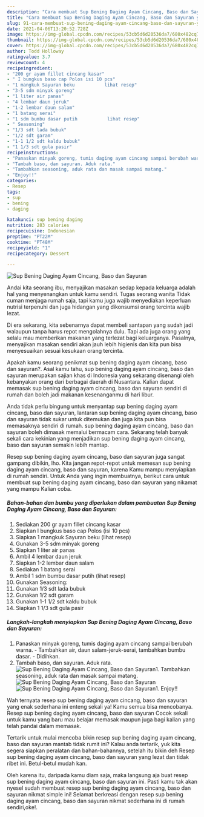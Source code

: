 ```yaml
---
description: "Cara membuat Sup Bening Daging Ayam Cincang, Baso dan Sayuran yang sedap Untuk Jualan"
title: "Cara membuat Sup Bening Daging Ayam Cincang, Baso dan Sayuran yang sedap Untuk Jualan"
slug: 91-cara-membuat-sup-bening-daging-ayam-cincang-baso-dan-sayuran-yang-sedap-untuk-jualan
date: 2021-04-06T13:20:52.728Z
image: https://img-global.cpcdn.com/recipes/53cb5d6d20536da7/680x482cq70/sup-bening-daging-ayam-cincang-baso-dan-sayuran-foto-resep-utama.jpg
thumbnail: https://img-global.cpcdn.com/recipes/53cb5d6d20536da7/680x482cq70/sup-bening-daging-ayam-cincang-baso-dan-sayuran-foto-resep-utama.jpg
cover: https://img-global.cpcdn.com/recipes/53cb5d6d20536da7/680x482cq70/sup-bening-daging-ayam-cincang-baso-dan-sayuran-foto-resep-utama.jpg
author: Todd Holloway
ratingvalue: 3.7
reviewcount: 4
recipeingredient:
- "200 gr ayam fillet cincang kasar"
- " I bungkus baso cap Polos isi 10 pcs"
- "1 mangkuk Sayuran beku           lihat resep"
- "3-5 sdm minyak goreng"
- "1 liter air panas"
- "4 lembar daun jeruk"
- "1-2 lembar daun salam"
- "1 batang serai"
- "1 sdm bumbu dasar putih           lihat resep"
- " Seasoning"
- "1/3 sdt lada bubuk"
- "1/2 sdt garam"
- "1-1 1/2 sdt kaldu bubuk"
- "1 1/3 sdt gula pasir"
recipeinstructions:
- "Panaskan minyak goreng, tumis daging ayam cincang sampai berubah warna.  Tambahkan air, daun salam-jeruk-serai, tambahkan bumbu dasar.  Didihkan."
- "Tambah baso, dan sayuran. Aduk rata."
- "Tambahkan seasoning, aduk rata dan masak sampai matang."
- "Enjoy!!"
categories:
- Resep
tags:
- sup
- bening
- daging

katakunci: sup bening daging 
nutrition: 283 calories
recipecuisine: Indonesian
preptime: "PT22M"
cooktime: "PT48M"
recipeyield: "1"
recipecategory: Dessert

---
```



![Sup Bening Daging Ayam Cincang, Baso dan Sayuran](https://img-global.cpcdn.com/recipes/53cb5d6d20536da7/680x482cq70/sup-bening-daging-ayam-cincang-baso-dan-sayuran-foto-resep-utama.jpg)

Andai kita seorang ibu, menyajikan masakan sedap kepada keluarga adalah hal yang menyenangkan untuk kamu sendiri. Tugas seorang  wanita Tidak cuman menjaga rumah saja, tapi kamu juga wajib menyediakan keperluan nutrisi terpenuhi dan juga hidangan yang dikonsumsi orang tercinta wajib lezat.

Di era  sekarang, kita sebenarnya dapat membeli santapan yang sudah jadi walaupun tanpa harus repot mengolahnya dulu. Tapi ada juga orang yang selalu mau memberikan makanan yang terlezat bagi keluarganya. Pasalnya, menyajikan masakan sendiri akan jauh lebih higienis dan kita pun bisa menyesuaikan sesuai kesukaan orang tercinta. 



Apakah kamu seorang penikmat sup bening daging ayam cincang, baso dan sayuran?. Asal kamu tahu, sup bening daging ayam cincang, baso dan sayuran merupakan sajian khas di Indonesia yang sekarang disenangi oleh kebanyakan orang dari berbagai daerah di Nusantara. Kalian dapat memasak sup bening daging ayam cincang, baso dan sayuran sendiri di rumah dan boleh jadi makanan kesenanganmu di hari libur.

Anda tidak perlu bingung untuk menyantap sup bening daging ayam cincang, baso dan sayuran, lantaran sup bening daging ayam cincang, baso dan sayuran tidak sukar untuk ditemukan dan juga kita pun bisa memasaknya sendiri di rumah. sup bening daging ayam cincang, baso dan sayuran boleh dimasak memalui bermacam cara. Sekarang telah banyak sekali cara kekinian yang menjadikan sup bening daging ayam cincang, baso dan sayuran semakin lebih mantap.

Resep sup bening daging ayam cincang, baso dan sayuran juga sangat gampang dibikin, lho. Kita jangan repot-repot untuk memesan sup bening daging ayam cincang, baso dan sayuran, karena Kamu mampu menyiapkan di rumah sendiri. Untuk Anda yang ingin membuatnya, berikut cara untuk membuat sup bening daging ayam cincang, baso dan sayuran yang nikamat yang mampu Kalian coba.

<!--inarticleads1-->

##### Bahan-bahan dan bumbu yang diperlukan dalam pembuatan Sup Bening Daging Ayam Cincang, Baso dan Sayuran:

1. Sediakan 200 gr ayam fillet cincang kasar
1. Siapkan  I bungkus baso cap Polos (isi 10 pcs)
1. Siapkan 1 mangkuk Sayuran beku           (lihat resep)
1. Gunakan 3-5 sdm minyak goreng
1. Siapkan 1 liter air panas
1. Ambil 4 lembar daun jeruk
1. Siapkan 1-2 lembar daun salam
1. Sediakan 1 batang serai
1. Ambil 1 sdm bumbu dasar putih           (lihat resep)
1. Gunakan  Seasoning:
1. Gunakan 1/3 sdt lada bubuk
1. Gunakan 1/2 sdt garam
1. Gunakan 1-1 1/2 sdt kaldu bubuk
1. Siapkan 1 1/3 sdt gula pasir




<!--inarticleads2-->

##### Langkah-langkah menyiapkan Sup Bening Daging Ayam Cincang, Baso dan Sayuran:

1. Panaskan minyak goreng, tumis daging ayam cincang sampai berubah warna.  - Tambahkan air, daun salam-jeruk-serai, tambahkan bumbu dasar.  - Didihkan.
1. Tambah baso, dan sayuran. Aduk rata.
<img src="//assets-global.cpcdn.com/assets/icons/button_play-2c75c40dde080a61004c1f40b05d8f140eaff45d7e9e6481dc71c63d2e7c4909.png" alt="Sup Bening Daging Ayam Cincang, Baso dan Sayuran">1. Tambahkan seasoning, aduk rata dan masak sampai matang.
<img src="//assets-global.cpcdn.com/assets/icons/button_play-2c75c40dde080a61004c1f40b05d8f140eaff45d7e9e6481dc71c63d2e7c4909.png" alt="Sup Bening Daging Ayam Cincang, Baso dan Sayuran"><img src="//assets-global.cpcdn.com/assets/icons/button_play-2c75c40dde080a61004c1f40b05d8f140eaff45d7e9e6481dc71c63d2e7c4909.png" alt="Sup Bening Daging Ayam Cincang, Baso dan Sayuran">1. Enjoy!!




Wah ternyata resep sup bening daging ayam cincang, baso dan sayuran yang enak sederhana ini enteng sekali ya! Kamu semua bisa mencobanya. Resep sup bening daging ayam cincang, baso dan sayuran Cocok sekali untuk kamu yang baru mau belajar memasak maupun juga bagi kalian yang telah pandai dalam memasak.

Tertarik untuk mulai mencoba bikin resep sup bening daging ayam cincang, baso dan sayuran mantab tidak rumit ini? Kalau anda tertarik, yuk kita segera siapkan peralatan dan bahan-bahannya, setelah itu bikin deh Resep sup bening daging ayam cincang, baso dan sayuran yang lezat dan tidak ribet ini. Betul-betul mudah kan. 

Oleh karena itu, daripada kamu diam saja, maka langsung aja buat resep sup bening daging ayam cincang, baso dan sayuran ini. Pasti kamu tak akan nyesel sudah membuat resep sup bening daging ayam cincang, baso dan sayuran nikmat simple ini! Selamat berkreasi dengan resep sup bening daging ayam cincang, baso dan sayuran nikmat sederhana ini di rumah sendiri,oke!.

